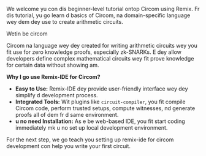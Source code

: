 We welcome yu con dis beginner-level tutorial ontop Circom using Remix. Fr dis tutorial, yu go learn d basics of Circom, na domain-specific language wey dem dey use to create arithmetic circuits.

Wetin be circom

Circom na language wey dey created for writing arithmetic circuits wey you fit use for zero knowledge proofs, especially zk-SNARKs. E dey allow developers define complex mathematical circuits wey fit prove knowledge for certain data without showing am.

**Why I go use Remix-IDE for Circom?**

- **Easy to Use:** Remix-IDE dey provide user-friendly interface wey dey simplify d development process.
- **Integrated Tools:** Wit plugins like `circuit-compiler`, you fit compile Circom code, perform trusted setups, compute witnesses, nd generate proofs all of dem fr d same environment.
- **u no need Installation:** As e be web-based IDE, you fit start coding immediately mk u no set up local development environment.

For the next step, we go teach you setting up remix-ide for circom development con help you write your first circuit.

